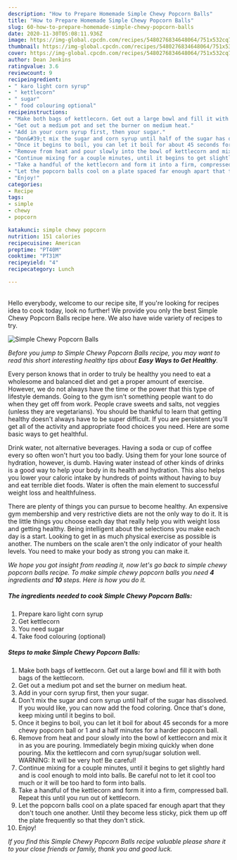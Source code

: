 ```yaml
---
description: "How to Prepare Homemade Simple Chewy Popcorn Balls"
title: "How to Prepare Homemade Simple Chewy Popcorn Balls"
slug: 60-how-to-prepare-homemade-simple-chewy-popcorn-balls
date: 2020-11-30T05:08:11.936Z
image: https://img-global.cpcdn.com/recipes/5480276834648064/751x532cq70/simple-chewy-popcorn-balls-recipe-main-photo.jpg
thumbnail: https://img-global.cpcdn.com/recipes/5480276834648064/751x532cq70/simple-chewy-popcorn-balls-recipe-main-photo.jpg
cover: https://img-global.cpcdn.com/recipes/5480276834648064/751x532cq70/simple-chewy-popcorn-balls-recipe-main-photo.jpg
author: Dean Jenkins
ratingvalue: 3.6
reviewcount: 9
recipeingredient:
- " karo light corn syrup"
- " kettlecorn"
- " sugar"
- " food colouring optional"
recipeinstructions:
- "Make both bags of kettlecorn. Get out a large bowl and fill it with both bags of the kettlecorn."
- "Get out a medium pot and set the burner on medium heat."
- "Add in your corn syrup first, then your sugar."
- "Don&#39;t mix the sugar and corn syrup until half of the sugar has dissolved. If you would like, you can now add the food coloring.  Once that&#39;s done, keep mixing until it begins to boil."
- "Once it begins to boil, you can let it boil for about 45 seconds for a more chewy popcorn ball or 1 and a half minutes for a harder popcorn ball."
- "Remove from heat and pour slowly into the bowl of kettlecorn and mix it in as you are pouring. Immediately begin mixing quickly when done pouring. Mix the kettlecorn and corn syrup/sugar solution well. WARNING: It will be very hot! Be careful!"
- "Continue mixing for a couple minutes, until it begins to get slightly hard and is cool enough to mold into balls. Be careful not to let it cool too much or it will be too hard to form into balls."
- "Take a handful of the kettlecorn and form it into a firm, compressed ball. Repeat this until you run out of kettlecorn."
- "Let the popcorn balls cool on a plate spaced far enough apart that they don&#39;t touch one another. Until they become less sticky, pick them up off the plate frequently so that they don&#39;t stick."
- "Enjoy!"
categories:
- Recipe
tags:
- simple
- chewy
- popcorn

katakunci: simple chewy popcorn 
nutrition: 151 calories
recipecuisine: American
preptime: "PT40M"
cooktime: "PT31M"
recipeyield: "4"
recipecategory: Lunch

---
```

<br>
Hello everybody, welcome to our recipe site, If you're looking for recipes idea to cook today, look no further! We provide you only the best Simple Chewy Popcorn Balls recipe here. We also have wide variety of recipes to try.
<br>


![Simple Chewy Popcorn Balls](https://img-global.cpcdn.com/recipes/5480276834648064/751x532cq70/simple-chewy-popcorn-balls-recipe-main-photo.jpg)

<i>Before you jump to Simple Chewy Popcorn Balls recipe, you may want to read this short interesting healthy tips about <strong>Easy Ways to Get Healthy</strong>.</i>

Every person knows that in order to truly be healthy you need to eat a wholesome and balanced diet and get a proper amount of exercise. However, we do not always have the time or the power that this type of lifestyle demands. Going to the gym isn't something people want to do when they get off from work. People crave sweets and salts, not veggies (unless they are vegetarians). You should be thankful to learn that getting healthy doesn't always have to be super difficult. If you are persistent you'll get all of the activity and appropriate food choices you need. Here are some basic ways to get healthful.

Drink water, not alternative beverages. Having a soda or cup of coffee every so often won't hurt you too badly. Using them for your lone source of hydration, however, is dumb. Having water instead of other kinds of drinks is a good way to help your body in its health and hydration. This also helps you lower your caloric intake by hundreds of points without having to buy and eat terrible diet foods. Water is often the main element to successful weight loss and healthfulness.

There are plenty of things you can pursue to become healthy. An expensive gym membership and very restrictive diets are not the only way to do it. It is the little things you choose each day that really help you with weight loss and getting healthy. Being intelligent about the selections you make each day is a start. Looking to get in as much physical exercise as possible is another. The numbers on the scale aren't the only indicator of your health levels. You need to make your body as strong you can make it. 


<i>We hope you got insight from reading it, now let's go back to simple chewy popcorn balls recipe. To make simple chewy popcorn balls you need <strong>4</strong> ingredients and <strong>10</strong> steps. Here is how you do it.
</i>

##### The ingredients needed to cook Simple Chewy Popcorn Balls:

1. Prepare  karo light corn syrup
1. Get  kettlecorn
1. You need  sugar
1. Take  food colouring (optional)


##### Steps to make Simple Chewy Popcorn Balls:

1. Make both bags of kettlecorn. Get out a large bowl and fill it with both bags of the kettlecorn.
1. Get out a medium pot and set the burner on medium heat.
1. Add in your corn syrup first, then your sugar.
1. Don&#39;t mix the sugar and corn syrup until half of the sugar has dissolved. If you would like, you can now add the food coloring.  Once that&#39;s done, keep mixing until it begins to boil.
1. Once it begins to boil, you can let it boil for about 45 seconds for a more chewy popcorn ball or 1 and a half minutes for a harder popcorn ball.
1. Remove from heat and pour slowly into the bowl of kettlecorn and mix it in as you are pouring. Immediately begin mixing quickly when done pouring. Mix the kettlecorn and corn syrup/sugar solution well. WARNING: It will be very hot! Be careful!
1. Continue mixing for a couple minutes, until it begins to get slightly hard and is cool enough to mold into balls. Be careful not to let it cool too much or it will be too hard to form into balls.
1. Take a handful of the kettlecorn and form it into a firm, compressed ball. Repeat this until you run out of kettlecorn.
1. Let the popcorn balls cool on a plate spaced far enough apart that they don&#39;t touch one another. Until they become less sticky, pick them up off the plate frequently so that they don&#39;t stick.
1. Enjoy!


<i>If you find this Simple Chewy Popcorn Balls recipe valuable please share it to your close friends or family, thank you and good luck.</i>
